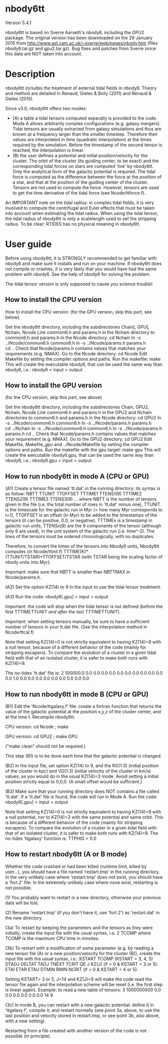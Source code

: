 nbody6tt
========

Version 5.4.1

nbody6tt is based on Sverre Aarseth's nbody6, including the GPU2 package. The original version has been downloaded on the 29 January 2015 from http://www.ast.cam.ac.uk/~sverre/web/pages/nbody.htm (files nbody6.tar.gz and gpu2.tar.gz). Bug fixes and patches from Sverre since this date are NOT taken into account.


Description
===========

nbody6tt includes the treatment of external tidal fields in nbody6. Theory and method are detailed in Renaud, Gieles & Boily (2011) and Renaud & Gieles (2015).

Since v3.0, nbody6tt offers two modes:
* (A) a table a tidal tensors computed separatly is provided to the code. Mode A allows arbitrarily complex configurations (e.g. galaxy mergers). Tidal tensors are usually extracted from galaxy simulations and thus are known at a frequency larger than the smaller timestep. Therefore their values are interpolated in time (quadratic interpolation) at the times required by the simulation. Before the timestamp of the second tensor is reached, the interpolation is linear.
* (B) the user defines a potential and initial position/velocity for the cluster. The orbit of the cluster (its guiding center, to be exact) and the corresponding tidal forces on stars are computed 'live' by nbody6tt. Only the analytical form of the galactic potential is required. The tidal force is computed as the difference between the force at the position of a star, and that at the position of the guiding center of the cluster. Tensors are not used to compute the force. However, tensors are used to get the time derivative of the tidal force (see Ncode/ttforce.f).

An IMPORTANT note on the tidal radius: in complex tidal fields, it is very involved to compute the centrifugal and Euler effects that must be taken into account when estimating the tidal radius. When using the tidal tensor, the tidal radius of nbody6tt is only a scalelength used to set the stripping radius. To be clear: RTIDES has no physical meaning in nbody6tt.



User guide
==========

Before using nbody6tt, it is STRONGLY recommended to get familiar with nbody6 and make sure it installs and run on your machine. If nbody6tt does not compile or crashes, it is very likely that you would have had the same problem with nbody6. See the help of nbody6 for solving the problem.

The tidal tensor version is only supposed to cause you science trouble!


How to install the CPU version
------------------------------
How to install the CPU version:
(for the GPU version, skip this part, see below)

Get the nbody6tt directory, including the subdirectories
	Chain[, GPU], Nchain, Ncode
Link common6.h and params.h in the Nchain directory to common6.h and params.h in the Ncode directory:
	cd Nchain
	ln -s ../Ncode/common6.h common6.h 
	ln -s ../Ncode/params.h params.h    
	cd ..
Check that Ncode/params.h contains values that matches your requirements (e.g. NMAX).
Go to the Ncode directory:
	cd Ncode
Edit Makefile by setting the compiler options and paths.
Run the makefile:
	make
This will create the executable nbody6, that can be used the same way than nbody6, i.e.:
	nbody6 < input > output


How to install the GPU version
------------------------------
(for the CPU version, skip this part, see above)

Get the nbody6tt directory, including the subdirectories
	Chain, GPU2, Nchain, Ncode
Link common6.h and params.h in the GPU2 and Nchain directories to common6.h and params.h in the Ncode directory:
	cd GPU2
	ln -s ../Ncode/common6.h common6.h 
	ln -s ../Ncode/params.h params.h    
	cd ../Nchain
	ln -s ../Ncode/common6.h common6.h 
	ln -s ../Ncode/params.h params.h
	cd ..
Check that Ncode/params.h contains values that matches your requirement (e.g. NMAX).
Go to the GPU2 directory:
	cd GPU2
Edit Makefile, Makefile_gpu and ../Ncode/Makefile by setting the compiler options and paths.
Run the makefile with the gpu target:
	make gpu
This will create the executable nbody6.gpu, that can be used the same way than nbody6, i.e.:
	nbody6.gpu < input > output



How to run nbody6tt in mode A (CPU or GPU)
--------------------------------

(A1) Create a tensor file named 'tt.dat' in the running directory: its syntax is as follow:
	NBTT TTUNIT TTOFFSET
	TTTIME1 TTENS1(9)
	TTTIME2 TTENS2(9)
	TTTIME3 TTENS3(9)
	...
where NBTT is the number of tensors given in the file (i.e. the total number of rows in 'tt.dat' minus one), TTUNIT is the timescale for the galactic run in Myr (= how many Myr corresponds to t=1), TTOFFSET is an offset (in Myr) to be added to the timestamps of the tensors (it can be positive, 0.0, or negative). TTTIMEx is a timestamp in galactic run units, TTENSx(9) are the 9 components of the tensor (although only 6 are used), in the unit system of the galactic run (i.e. time^-2). The lines of the tensors must be ordered chronologically, with no duplicates.

Therefore, to convert the times of the tensors into Nbody6 units, Nbody6tt computes (in Ncode/ttinit.f)
    TTTIME(K)*(TTUNIT/TSTAR)+TTOFFSET/TSTAR
(with TSTAR being the scaling factor of nbody units into Myr).

Important: make sure that NBTT is smaller than NBTTMAX in Ncode/params.h.

(A2) Set the option KZ(14) to 9 in the input to use the tidal tensor treatment.

(A3) Run the code:
	nbody6[.gpu] < input > output

Important: the code will stop when the tidal tensor is not defined (before the first TTTIME*TTUNIT and after the last TTTIME*TTUNIT).

Important: when setting tensors manually, be sure to have a sufficient number of tensors in your tt.dat file. (See the interpolation method in Ncode/ttcal.f)

Note that setting KZ(14)=0 is not strictly equivalent to having KZ(14)=9 with a null tensor, because of a different behavior of the code (mainly for stripping escapers). To compare the evolution of a cluster in a given tidal field with that of an isolated cluster, it is safer to make both runs with KZ(14)=9.

The no-tides 'tt.dat' file is:
	2 100000.0 0.0
	0.0 0.0 0.0 0.0 0.0 0.0 0.0 0.0 0.0 0.0
	1.0 0.0 0.0 0.0 0.0 0.0 0.0 0.0 0.0 0.0



How to run nbody6tt in mode B (CPU or GPU)
--------------------------------

(B1) Edit the 'Ncode/ttgalaxy.f' file: create a fortran function that returns the value of the galactic potential at the position x,y,z of the cluster center, and at the time t. Recompile nbody6tt:

CPU version:
	cd Ncode ; make

GPU version:
	cd GPU2 ; make GPU

("make clean" should not be required.)

This step (B1) is to be done each time that the galactic potential is changed.
   
(B2) In the input file, set option KZ(14) to 9, and the RG(1:3) (initial position of the cluster in kpc) and VG(1:3) (initial velocity of the cluster in km/s) values, as you would do in the usual KZ(14)=3 mode. Avoid setting a initial position strictly equal to 0,0,0. (A small offset would be sufficient.)

(B3) Make sure that your running directory does NOT contains a file called 'tt.dat'. If a 'tt.dat' file is found, the code will run in Mode A. Run the code:
	nbody6[.gpu] < input > output

Note that setting KZ(14)=0 is not strictly equivalent to having KZ(14)=9 with a null potential, nor to KZ(14)=3 with the same potential and same orbit. This is because of a different behavior of the code (mainly for stripping escapers). To compare the evolution of a cluster in a given tidal field with that of an isolated cluster, it is safer to make both runs with KZ(14)=9. The no-tides 'ttgalaxy' function is:
	TTPHIG = 0.0


How to restart nbody6tt (A or B mode)
-------------------------------------

Whether the code crashed or had been killed (runtime limit, killed by user...), you should have a file named 'restart.tmp' in the running directory. In the very unlikely case where 'restart.tmp' does not exist, you should have a 'fort.2' file. In the extremely unlikely case where none exist, restarting is not possible.

(1) You probably want to restart in a new directory, otherwise your previous data will be lost.

(2) Rename 'restart.tmp' (if you don't have it, use 'fort.2') as 'restart.dat' in the new directory.

(3a) To restart by keeping the parameters and the tensors as they were initially, create the input file with the usual syntax, i.e.
	2 TCOMP
where TCOMP is the maximum CPU time in minutes.

(3b) To restart with a modification of some parameter (e.g. by reading a new tensor file (A) or a new position/velocity for the cluster (B)), create the input file with the usual syntax, i.e.:
	KSTART TCOMP                                (KSTART = 3, 4, 5)
	DTADJ DELTAT TADJ TNEXT TCRIT QE J KZ(J)    (if > 0 & KSTART = 3 or 5).
	ETAI ETAR ETAU DTMIN RMIN NCRIT             (if > 0 & KSTART = 4 or 5).   

Setting KSTART= 3 or 5, J=14 and KZ(J)=9 will make the code read the tensor file again and the interpolation scheme will be reset (i.e. the first step is linear again).
Example: to read a new table of tensors:
	3 1000000000
	0.0 0.0 0.0 0.0 0.0 0.0 14 9

(3c) In mode B, you can restart with a new galactic potential: define it in 'ttgalaxy.f', compile it, and restart normally (see point 3a, above, to use the last position and velocity stored in restart.tmp, or see point 3b, also above, with a new setting).

Restarting from a file created with another version of the code is not possible (in principle).
